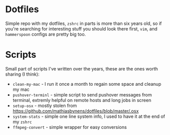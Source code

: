 # Dotfiles

Simple repo with my dotfiles, `zshrc` in parts is more than six years old, so if you're searching for interesting stuff you should look there first, `vim`, and `hammerspoon` configs are pretty big too.

# Scripts

Small part of scripts I've written over the years, these are the ones worth sharing (I think):

* `clean-my-mac` - I run it once a month to regain some space and cleanup my mac
* `pushover-terminl` - simple script to send pushover messages from terminal, extremly helpful on remote hosts and long jobs in screen
* `setup-osx` - mostly stolen from https://github.com/mathiasbynens/dotfiles/blob/master/.osx
* `system-stats` - simple one line system info, I used to have it at the end of my `zshrc`
* `ffmpeg-convert` - simple wrapper for easy conversions
